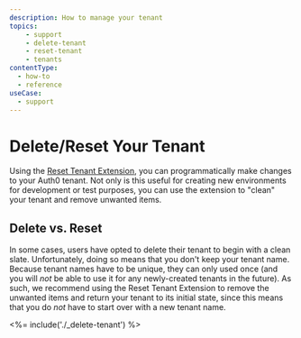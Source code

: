 ```yaml
---
description: How to manage your tenant
topics:
    - support
    - delete-tenant
    - reset-tenant
    - tenants
contentType:
  - how-to
  - reference
useCase:
  - support
---
```


# Delete/Reset Your Tenant

Using the [Reset Tenant Extension](https://github.com/auth0-extensions/auth0-reset-tenant), you can programmatically make changes to your Auth0 tenant. Not only is this useful for creating new environments for development or test purposes, you can use the extension to "clean" your tenant and remove unwanted items.

## Delete vs. Reset

In some cases, users have opted to delete their tenant to begin with a clean slate. Unfortunately, doing so means that you don't keep your tenant name. Because tenant names have to be unique, they can only used once (and you will *not* be able to use it for any newly-created tenants in the future). As such, we recommend using the Reset Tenant Extension to remove the unwanted items and return your tenant to its initial state, since this means that you do *not* have to start over with a new tenant name.

<%= include('./_delete-tenant') %>

